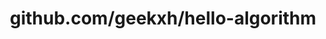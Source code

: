 ---
layout: post
title: github.com/geekxh/hello-algorithm
categories: link
tags: [انگلیسی, گیت‌هاب, برنامه‌نویسی]
---